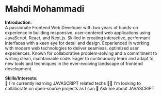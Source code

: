 # Mahdi Mohammadi

**Introduction**:  
A passionate Frontend Web Developer with two years of hands-on experience in building responsive, user-centered web applications using JavaScript, React, and Next.js. Skilled in creating interactive, performant interfaces with a keen eye for detail and design. Experienced in working with modern web technologies to deliver seamless, optimized user experiences. Known for collaborative problem-solving and a commitment to writing clean, maintainable code. Eager to continuously learn and adapt to new tools and techniques in the ever-evolving landscape of frontend development.

**Skills/Interests**:  
🧠 I'm currently learning JAVASCRIPT related techs
🦸‍♀️ I'm looking to collaborate on open-source projects as I can
💬 Ask me about JAVASCRIPT
